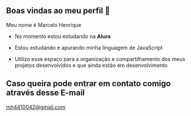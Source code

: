 ## Boas vindas ao meu perfil 👋

Meu nome é Marcelo Henrique

- No momento estou estudando na **Alura**

- Estou estudando e apurando minha linguagem de JavaScript

- Utilizo esse espaço para a organização e compartilhamento dos meus projetos desenvolvidos e que ainda estão em desenvolvimento


## Caso queira pode entrar em contato comigo através desse E-mail

mh4410042@gmail.com

<!--
**MarceloHPJ/MarceloHPJ** is a ✨ _special_ ✨ repository because its `README.md` (this file) appears on your GitHub profile.

Here are some ideas to get you started:

- 🔭 I’m currently working on ...
- 🌱 I’m currently learning ...
- 👯 I’m looking to collaborate on ...
- 🤔 I’m looking for help with ...
- 💬 Ask me about ...
- 📫 How to reach me: ...
- 😄 Pronouns: ...
- ⚡ Fun fact: ...
-->
